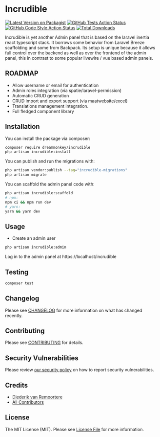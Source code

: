 # Incrudible

[![Latest Version on Packagist](https://img.shields.io/packagist/v/dreammonkey/incrudible.svg?style=flat-square)](https://packagist.org/packages/dreammonkey/incrudible)
[![GitHub Tests Action Status](https://img.shields.io/github/actions/workflow/status/dreammonkey/incrudible/run-tests.yml?branch=main&label=tests&style=flat-square)](https://github.com/dreammonkey/incrudible/actions?query=workflow%3Arun-tests+branch%3Amain)
[![GitHub Code Style Action Status](https://img.shields.io/github/actions/workflow/status/dreammonkey/incrudible/fix-php-code-style-issues.yml?branch=main&label=code%20style&style=flat-square)](https://github.com/dreammonkey/incrudible/actions?query=workflow%3A"Fix+PHP+code+style+issues"+branch%3Amain)
[![Total Downloads](https://img.shields.io/packagist/dt/dreammonkey/incrudible.svg?style=flat-square)](https://packagist.org/packages/dreammonkey/incrudible)

Incrudible is yet another Admin panel that is based on the laravel inertia react typescript stack.
It borrows some behavior from Laravel Breeze scaffolding and some from Backpack.
Its setup is unique because it allows full control over the backend as well as over the frontend of the admin panel, this in contrast to some popular livewire / vue based admin panels.

## ROADMAP

-   Allow username or email for authentication
-   Admin roles integration (via spatie/laravel-permission)
-   Automatic CRUD generation
-   CRUD import and export support (via maatwebsite/excel)
-   Translations management integration.
-   Full fledged component library

## Installation

You can install the package via composer:

```bash
composer require dreammonkey/incrudible
php artisan incrudible:install
```

You can publish and run the migrations with:

```bash
php artisan vendor:publish --tag="incrudible-migrations"
php artisan migrate
```

You can scaffold the admin panel code with:

```bash
php artisan incrudible:scaffold
# npm:
npm ci && npm run dev
# yarn:
yarn && yarn dev
```

## Usage

-   Create an admin user

```bash
php artisan incrudible:admin
```

Log in to the admin panel at https://localhost/incrudible

## Testing

```bash
composer test
```

## Changelog

Please see [CHANGELOG](CHANGELOG.md) for more information on what has changed recently.

## Contributing

Please see [CONTRIBUTING](CONTRIBUTING.md) for details.

## Security Vulnerabilities

Please review [our security policy](../../security/policy) on how to report security vulnerabilities.

## Credits

-   [Diederik van Remoortere](https://github.com/dreammonkey)
-   [All Contributors](../../contributors)

## License

The MIT License (MIT). Please see [License File](LICENSE.md) for more information.
